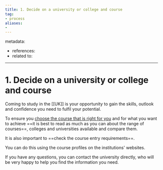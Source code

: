 ```yaml
---
title: 1. Decide on a university or college and course
tag:
- process
aliases:
- 
---
```


metadata:
- references:
- related to:

---

# 1. Decide on a university or college and course

Coming to study in the [[UK]] is your opportunity to gain the skills, outlook and confidence you need to fulfil your potential.  

To ensure you [choose the course that is right for you](https://study-uk.britishcouncil.org/options/find-course) and for what you want to achieve ==it is best to read as much as you can about the range of courses==, colleges and universities available and compare them. 

It is also important to ==check the course entry requirements==. 

You can do this using the course profiles on the institutions' websites. 

If you have any questions, you can contact the university directly, who will be very happy to help you find the information you need.